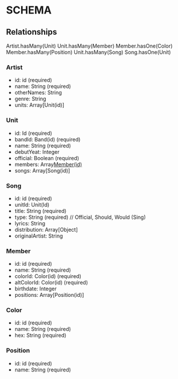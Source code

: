 # SCHEMA

## Relationships

Artist.hasMany(Unit)
Unit.hasMany(Member)
Member.hasOne(Color)
Member.hasMany(Position)
Unit.hasMany(Song)
Song.hasOne(Unit)

### Artist

- id: id (required)
- name: String (required)
- otherNames: String
- genre: String
- units: Array[Unit(id)]

### Unit

- id: Id (required)
- bandId: Band(id) (required)
- name: String (required)
- debutYeat: Integer
- official: Boolean (required)
- members: Array[Member(id)](required)
- songs: Array[Song(id)]

### Song

- id: id (required)
- unitId: Unit(Id)
- title: String (required)
- type: String (required) // Official, Should, Would (Sing)
- lyrics: String
- distribution: Array[Object]
- originalArtist: String

### Member

- id: id (required)
- name: String (required)
- colorId: Color(id) (required)
- altColorId: Color(id) (required)
- birthdate: Integer
- positions: Array[Position(id)]

### Color

- id: id (required)
- name: String (required)
- hex: String (required)

### Position

- id: id (required)
- name: String (required)
